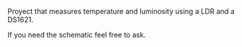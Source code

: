 Proyect that measures temperature and luminosity using a LDR and a  DS1621.

If you need the schematic feel free to ask.